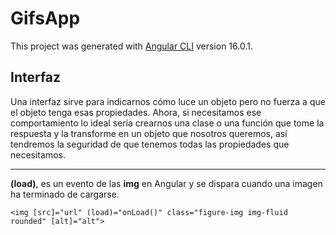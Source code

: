 # GifsApp

This project was generated with [Angular CLI](https://github.com/angular/angular-cli) version 16.0.1.

## Interfaz
Una interfaz sirve para indicarnos cómo luce un objeto pero no fuerza a que el objeto tenga esas propiedades.
Ahora, si necesitamos ese comportamiento lo ideal sería crearnos una clase o una función que tome la respuesta
y la transforme en un objeto que nosotros queremos, así tendremos la seguridad de que tenemos todas las propiedades que necesitamos.

--- 
**(load)**, es un evento de las **img** en Angular y se dispara cuando una imagen ha terminado de cargarse.

```
<img [src]="url" (load)="onLoad()" class="figure-img img-fluid rounded" [alt]="alt">
```
